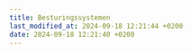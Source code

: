 ```yaml
---
title: Besturingssystemen
last_modified_at: 2024-09-18 12:21:44 +0200
date: 2024-09-18 12:21:40 +0200
---
```

